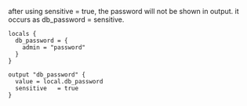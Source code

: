 after using sensitive = true, the password will not be shown in output. it occurs as db_password = sensitive.
```
locals {
  db_password = {
    admin = "password"
  }
}

output "db_password" {
  value = local.db_password
  sensitive   = true
}
```
